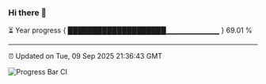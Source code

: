 ### Hi there 👋

⏳ Year progress { ████████████████████▁▁▁▁▁▁▁▁▁▁ } 69.01 %

---

⏰ Updated on Tue, 09 Sep 2025 21:36:43 GMT

![Progress Bar CI](https://github.com/IshwaranRudhara/GIT-ACTION/workflows/Progress%20Bar%20CI/badge.svg)
